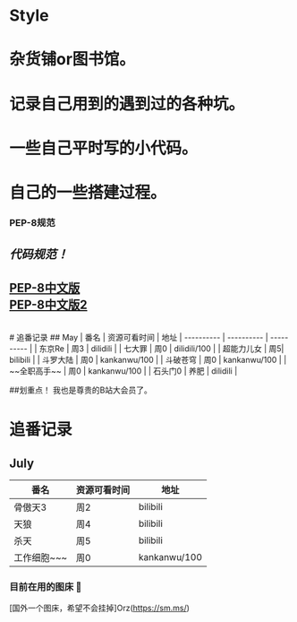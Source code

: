 # Style
#  杂货铺or图书馆。  
#  记录自己用到的遇到过的各种坑。
#  一些自己平时写的小代码。
#  自己的一些搭建过程。
    
      
        
          
### PEP-8规范  
*代码规范！*  
---
[PEP-8中文版](https://www.cnblogs.com/ajianbeyourself/p/4377933.html#_label0)<br>
[PEP-8中文版2](https://wiki.woodpecker.org.cn/moin/PythonCodingRule)
---
<br>  
# 追番记录
## May
| 番名 | 资源可看时间 | 地址
| ---------- | ---------- | ---------- |
| 东京Re | 周3 | dilidili |
| 七大罪 | 周0 | dilidili/100 |
| 超能力儿女 | 周5| bilibili |
| 斗罗大陆 | 周0 | kankanwu/100 |
| 斗破苍穹 | 周0 | kankanwu/100 |
| ~~全职高手~~ | 周0 | kankanwu/100 |
| 石头门0 | 养肥 | dilidili |

##划重点！ 我也是尊贵的B站大会员了。

# 追番记录
## July
| 番名 | 资源可看时间 | 地址 |
| ---------- | ---------- | ---------- |
| 骨傲天3| 周2 | bilibili |
| 天狼| 周4 | bilibili |
| 杀天 | 周5| bilibili |
| 工作细胞~~~ | 周0 | kankanwu/100 |


### 目前在用的图床  :rainbow:
[国外一个图床，希望不会挂掉]Orz(https://sm.ms/)
